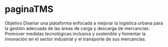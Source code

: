 # paginaTMS
Objetivo Diseñar una plataforma enfocada a mejorar la logística urbana para la gestión adecuada de las áreas de carga y descarga de mercancías. Promover medidas tecnológicas inclusiva y sostenible y fomentar la innovación en el sector industrial y el transporte de sus mercancías.
